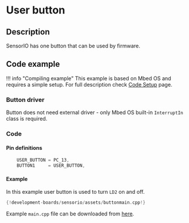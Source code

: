 # User button

## Description

SensorIO has one button that can be used by firmware.

## Code example

!!! info "Compiling example"
    This example is based on Mbed OS and requires a simple setup. For full description check [Code Setup](./code-setup.md) page.

### Button driver

Button does not need external driver - only Mbed OS built-in `InterruptIn` class is required.

### Code

#### Pin definitions

```c++
    USER_BUTTON = PC_13,
    BUTTON1     = USER_BUTTON,
```

#### Example
In this example user button is used to turn `LD2` on and off.

```c++
{!development-boards/sensorio/assets/buttonmain.cpp!}
```

Example `main.cpp` file can be downloaded from [here](./assets/buttonmain.cpp).
